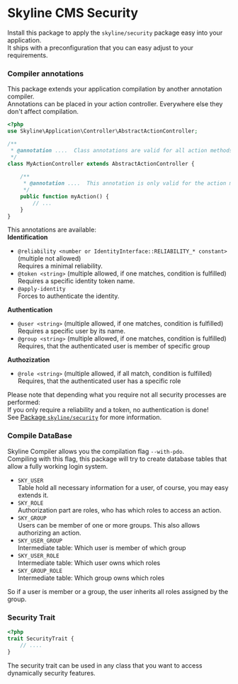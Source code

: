 # Skyline CMS Security
Install this package to apply the ``` skyline/security ``` package easy into your application.  
It ships with a preconfiguration that you can easy adjust to your requirements.

### Compiler annotations
This package extends your application compilation by another annotation compiler.   
Annotations can be placed in your action controller. Everywhere else they don't affect compilation.
````php
<?php
use Skyline\Application\Controller\AbstractActionController;

/**
 * @annotation ....  Class annotations are valid for all action methods.
 */
class MyActionController extends AbstractActionController {
    
    /**
     * @annotation ....  This annotation is only valid for the action myAction
     */
    public function myAction() {
        // ...
    }
}
````

This annotations are available:  
**Identification**
- ````@reliability <number or IdentityInterface::RELIABILITY_* constant>```` (multiple not allowed)  
    Requires a minimal reliability.
- ```@token <string>``` (multiple allowed, if one matches, condition is fulfilled)  
    Requires a specific identity token name.
- ```@apply-identity```  
    Forces to authenticate the identity.

**Authentication**
- ```@user <string>``` (multiple allowed, if one matches, condition is fulfilled)  
    Requires a specific user by its name.
- ````@group <string>```` (multiple allowed, if one matches, condition is fulfilled)  
    Requires, that the authenticated user is member of specific group

**Authozization**
- ```@role <string>``` (multiple allowed, if all match, condition is fulfilled)  
    Requires, that the authenticated user has a specific role
    
Please note that depending what you require not all security processes are performed:  
If you only require a reliability and a token, no authentication is done!  
See [Package ```skyline/security```](https://github.com/tasoftch/skyline-security) for more information.

### Compile DataBase
Skyline Compiler allows you the compilation flag ```--with-pdo```.  
Compiling with this flag, this package will try to create database tables that allow a fully working login system.  
- ```SKY_USER```  
    Table hold all necessary information for a user, of course, you may easy extends it.
- ````SKY_ROLE````  
    Authorization part are roles, who has which roles to access an action.
- ```SKY_GROUP```  
    Users can be member of one or more groups. This also allows authorizing an action.
- ````SKY_USER_GROUP````  
    Intermediate table: Which user is member of which group
- ````SKY_USER_ROLE````  
    Intermediate table: Which user owns which roles
- ````SKY_GROUP_ROLE````  
    Intermediate table: Which group owns which roles

So if a user is member or a group, the user inherits all roles assigned by the group.

### Security Trait
````php
<?php
trait SecurityTrait {
    // ....
}
````
The security trait can be used in any class that you want to access dynamically security features.
